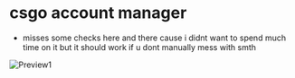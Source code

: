 # csgo account manager
- misses some checks here and there cause i didnt want to spend much time on it but it should work if u dont manually mess with smth

![Preview1](https://i.imgur.com/iRDW0kG.png)
